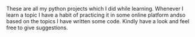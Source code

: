 These are all my python projects which I did while learning. Whenever I learn a topic I have a habit of practicing it in some online platform andso based on the topics I have written some code. Kindly have a look and feel free to give suggestions. 
